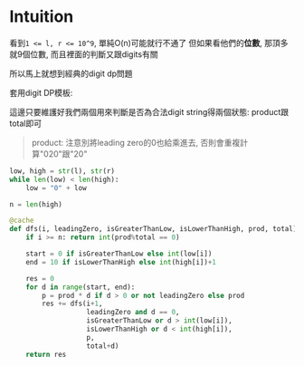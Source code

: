 # Intuition

看到`1 <= l, r <= 10^9`, 單純O(n)可能就行不通了
但如果看他們的**位數**, 那頂多就9個位數, 而且裡面的判斷又跟digits有關

所以馬上就想到經典的digit dp問題

套用digit DP模板:

這邊只要維護好我們兩個用來判斷是否為合法digit string得兩個狀態: product跟total即可

> product: 注意別將leading zero的0也給乘進去, 否則會重複計算"020"跟"20"

```py
low, high = str(l), str(r)
while len(low) < len(high):
    low = "0" + low

n = len(high)

@cache
def dfs(i, leadingZero, isGreaterThanLow, isLowerThanHigh, prod, total):
    if i >= n: return int(prod%total == 0)

    start = 0 if isGreaterThanLow else int(low[i])
    end = 10 if isLowerThanHigh else int(high[i])+1

    res = 0
    for d in range(start, end):
        p = prod * d if d > 0 or not leadingZero else prod
        res += dfs(i+1,
                   leadingZero and d == 0,
                   isGreaterThanLow or d > int(low[i]),
                   isLowerThanHigh or d < int(high[i]),
                   p,
                   total+d)
    return res
```